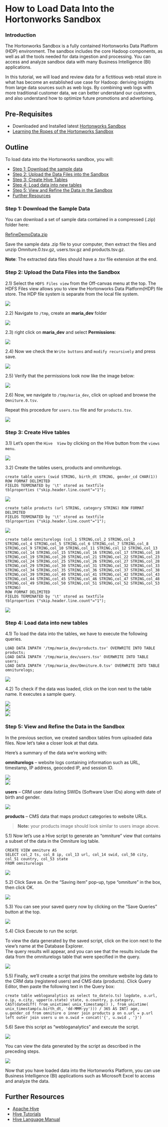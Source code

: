 # How to Load Data Into the Hortonworks Sandbox

### Introduction

The Hortonworks Sandbox is a fully contained Hortonworks Data Platform (HDP) environment. The sandbox includes the core Hadoop components, as well as all the tools needed for data ingestion and processing. You can access and analyze sandbox data with many Business Intelligence (BI) applications.

In this tutorial, we will load and review data for a fictitious web retail store in what has become an established use case for Hadoop: deriving insights from large data sources such as web logs. By combining web logs with more traditional customer data, we can better understand our customers, and also understand how to optimize future promotions and advertising.

## Pre-Requisites
*  Downloaded and Installed latest [Hortonworks Sandbox](http://hortonworks.com/products/hortonworks-sandbox/#install)
*  [Learning the Ropes of the Hortonworks Sandbox](http://hortonworks.com/hadoop-tutorial/learning-the-ropes-of-the-hortonworks-sandbox/)

## Outline

To load data into the Hortonworks sandbox, you will:

*   [Step 1: Download the sample data](#download-sample-data)
*   [Step 2: Upload the Data Files into the Sandbox](#upload-the-data-files-into-the-sandbox)
*   [Step 3: Create Hive Tables](#create-hive-tables)
*   [Step 4: Load data into new tables](#load-data-into-new-tables)
*   [Step 5: View and Refine the Data in the Sandbox](#view-and-refine-the-data-in-the-sandbox)
*   [Further Resources](#further-resources)

### Step 1: Download the Sample Data <a id="download-sample-data"></a>

You can download a set of sample data contained in a compressed (.zip) folder here:

[RefineDemoData.zip](https://s3.amazonaws.com/hw-sandbox/tutorial8/RefineDemoData.zip)

Save the sample data .zip file to your computer, then extract the files and unzip Omniture.0.tsv.gz, users.tsv.gz and products.tsv.gz.

**Note**: The extracted data files should have a .tsv file extension at the end.

### Step 2: Upload the Data Files into the Sandbox <a id="upload-the-data-files-into-the-sandbox"></a>

2.1) Select the `HDFS Files view` from the Off-canvas menu at the top. The HDFS Files view allows you to view the Hortonworks Data Platform(HDP) file store. The HDP file system is separate from the local file system. 

![](/assets/hello-hdp/hdfs_files_view_hello_hdp_lab1.png)

2.2) Navigate to `/tmp`, create an **maria_dev** folder

![](/assets/how-to-load-data-into-sandbox/tmp_maria_dev_folder_data_sandbox.png)

2.3) right click on **maria_dev** and select **Permissions**:

![](/assets/how-to-load-data-into-sandbox/permissions_maria_dev_load_data_sandbox.png)

2.4) Now we check the `Write buttons` and `modify recursively` and press save.

![](/assets/how-to-load-data-into-sandbox/write_buttons_modify_recursive_load_data_sandbox.png)

2.5) Verify that the permissions look now like the image below:

![](/assets/how-to-load-data-into-sandbox/verify_permissions_load_data_sandbox.png)

2.6) Now, we navigate to `/tmp/maria_dev`, click on upload and browse the `Omniture.0.tsv`.

Repeat this procedure for `users.tsv` file and for `products.tsv`.

![](/assets/how-to-load-data-into-sandbox/upload_refine_demo_data_load_data_sandbox.png)

### Step 3: Create Hive tables <a id="create-hive-tables"></a>

3.1) Let’s open the `Hive  View` by clicking on the Hive button from the `views menu`.

![](/assets/how-to-load-data-into-sandbox/hive_view_icon_load_data_sandbox.png)

3.2) Create the tables users, products and omniturelogs.

~~~
create table users (swid STRING, birth_dt STRING, gender_cd CHAR(1)) ROW FORMAT DELIMITED
FIELDS TERMINATED by '\t' stored as textfile 
tblproperties ("skip.header.line.count"="1");
~~~

![](/assets/how-to-load-data-into-sandbox/create_table_users_load_data_sandbox.png)

~~~
create table products (url STRING, category STRING) ROW FORMAT DELIMITED
FIELDS TERMINATED by '\t' stored as textfile 
tblproperties ("skip.header.line.count"="1");
~~~

![](/assets/how-to-load-data-into-sandbox/create_table_products_load_data_sandbox.png)

~~~
create table omniturelogs (col_1 STRING,col_2 STRING,col_3 STRING,col_4 STRING,col_5 STRING,col_6 STRING,col_7 STRING,col_8 STRING,col_9 STRING,col_10 STRING,col_11 STRING,col_12 STRING,col_13 STRING,col_14 STRING,col_15 STRING,col_16 STRING,col_17 STRING,col_18 STRING,col_19 STRING,col_20 STRING,col_21 STRING,col_22 STRING,col_23 STRING,col_24 STRING,col_25 STRING,col_26 STRING,col_27 STRING,col_28 STRING,col_29 STRING,col_30 STRING,col_31 STRING,col_32 STRING,col_33 STRING,col_34 STRING,col_35 STRING,col_36 STRING,col_37 STRING,col_38 STRING,col_39 STRING,col_40 STRING,col_41 STRING,col_42 STRING,col_43 STRING,col_44 STRING,col_45 STRING,col_46 STRING,col_47 STRING,col_48 STRING,col_49 STRING,col_50 STRING,col_51 STRING,col_52 STRING,col_53 STRING) 
ROW FORMAT DELIMITED
FIELDS TERMINATED by '\t' stored as textfile 
tblproperties ("skip.header.line.count"="1");
~~~

![](/assets/how-to-load-data-into-sandbox/create_table_omniturelogs_load_data_sandbox.png)

### Step 4: Load data into new tables <a id="load-data-into-new-tables"></a>

4.1) To load the data into the tables, we have to execute the following queries.

~~~
LOAD DATA INPATH '/tmp/maria_dev/products.tsv' OVERWRITE INTO TABLE products; 
LOAD DATA INPATH '/tmp/maria_dev/users.tsv' OVERWRITE INTO TABLE users; 
LOAD DATA INPATH '/tmp/maria_dev/Omniture.0.tsv' OVERWRITE INTO TABLE omniturelogs;
~~~

![](/assets/how-to-load-data-into-sandbox/load_demo_data_load_data_sandbox.png)

4.2) To check if the data was loaded, click on the icon next to the table name. It executes a sample query.

![](/assets/how-to-load-data-into-sandbox/.png)  
![](/assets/how-to-load-data-into-sandbox/.png)  
![](/assets/how-to-load-data-into-sandbox/.png)

### Step 5: View and Refine the Data in the Sandbox <a id="view-and-refine-the-data-in-the-sandbox"></a>

In the previous section, we created sandbox tables from uploaded data files. Now let’s take a closer look at that data.

Here’s a summary of the data we’re working with:

**omniturelogs** – website logs containing information such as URL, timestamp, IP address, geocoded IP, and session ID.

![](/assets/how-to-load-data-into-sandbox/.png)  
![](/assets/how-to-load-data-into-sandbox/.png)

**users** – CRM user data listing SWIDs (Software User IDs) along with date of birth and gender.

![](/assets/how-to-load-data-into-sandbox/.png?)

**products** – CMS data that maps product categories to website URLs.
> **Note:** your products image should look similar to users image above.

5.1) Now let’s use a Hive script to generate an “omniture” view that contains a subset of the data in the Omniture log table.

~~~
CREATE VIEW omniture AS  
SELECT col_2 ts, col_8 ip, col_13 url, col_14 swid, col_50 city, col_51 country, col_53 state 
FROM omniturelogs
~~~

![](/assets/how-to-load-data-into-sandbox/.png)

5.2) Click Save as. On the “Saving item” pop-up, type “omniture” in the box, then click OK.

![](/assets/how-to-load-data-into-sandbox/.png)

5.3) You can see your saved query now by clicking on the “Save Queries” button at the top.

![](/assets/how-to-load-data-into-sandbox/.png)

5.4) Click Execute to run the script.

To view the data generated by the saved script, click on the icon next to the view’s name at the Database Explorer.  
The query results will appear, and you can see that the results include the data from the omniturelogs table that were specified in the query.

![](/assets/how-to-load-data-into-sandbox/.png)

5.5) Finally, we’ll create a script that joins the omniture website log data to the CRM data (registered users) and CMS data (products). Click Query Editor, then paste the following text in the Query box:

~~~
create table webloganalytics as select to_date(o.ts) logdate, o.url, o.ip, o.city, upper(o.state) state, o.country, p.category, CAST(datediff( from_unixtime( unix_timestamp() ), from_unixtime( unix_timestamp(u.birth_dt, 'dd-MMM-yy'))) / 365 AS INT) age,  u.gender_cd from omniture o inner join products p on o.url = p.url left outer join users u on o.swid = concat('{', u.swid , '}')
~~~

5.6) Save this script as “webloganalytics” and execute the script.

![](/assets/how-to-load-data-into-sandbox/.png)

You can view the data generated by the script as described in the preceding steps.

![](/assets/how-to-load-data-into-sandbox/.png)

Now that you have loaded data into the Hortonworks Platform, you can use Business Intelligence (BI) applications such as Microsoft Excel to access and analyze the data.  

## Further Resources <a id="further-resources"></a>
- [Apache Hive](http://hortonworks.com/hadoop/hive/)
- [Hive Tutorials](http://hortonworks.com/hadoop/hive/#tutorials)
- [Hive Language Manual](https://cwiki.apache.org/confluence/display/Hive/LanguageManual+DDL)
 

